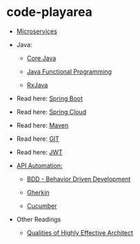 # code-playarea
- [Microservices](microservices)
  
- Java:
    - [Core Java](java/javautility)
    
    - [Java Functional Programming ](java/funcprog)
    
    - [RxJava](RxJava)

- Read here: [Spring Boot](springboot)

- Read here: [Spring Cloud](springcloud)

- Read here: [Maven](Documentation/maven.md)

- Read here: [GIT](Documentation/GIT.md)

- Read here: [JWT](java/JWT/JWT.md)

- [API Automation:](BDD-Cucumber)
  
    - [BDD - Behavior Driven Development](BDD-Cucumber/BDD.MD)
   
    - [Gherkin](BDD-Cucumber/Gherkin.md)
   
    - [Cucumber](BDD-Cucumber/Cucumber.md)
- Other Readings
    - [Qualities of Highly Effective Architect](QualitiesOfHighlyEffectiveArchitect.md)
  
